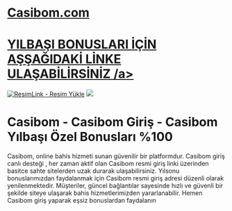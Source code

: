 #  <a href="https://tinyurl.com/Casbomgirr/">Casibom.com</a>

#  <a href="https://tinyurl.com/Casbomgirr/">YILBAŞI BONUSLARI İÇİN AŞŞAĞIDAKİ LİNKE ULAŞABİLİRSİNİZ /a>

<meta charset="UTF-8">
    <meta name="viewport" content="width=device-width, initial-scale=1.0">
</head>
<body>

<a href="https://tinyurl.com/Casbomgirr/" title="ResimLink - Resim Yükle"><img src="https://r.resimlink.com/QgoSPH.jpg" title="ResimLink - Resim Yükle" alt="ResimLink - Resim Yükle"></a>
<a href="https://tinyurl.com/Casbomgirr/">
    <img src="https://r.resimlink.com/QgoSPH.jpg" />
</a>
</a>


# Casibom - Casibom Giriş - Casibom Yılbaşı Özel Bonusları %100 


Casibom, online bahis hizmeti sunan güvenilir bir platformdur. Casibom giriş canlı desteği , her zaman aktif olan Casibom resmi giriş linki üzerinden basitce sahte sitelerden uzak durarak ulaşabilirsiniz. Yılsonu bonuslarımızdan faydalanmak için Casibom resmi giriş adresi düzenli olarak yenilenmektedir. Müşteriler, güncel bağlantılar sayesinde hızlı ve güvenli bir şekilde siteye ulaşarak bahis hizmetlerimizden yararlanabilir. Hemen Casibom giriş yaparak eşsiz bonuslardan faydalanın
